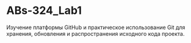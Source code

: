 # ABs-324_Lab1
Изучение платформы GitHub и практическое использование Git для хранения, обновления и распространения исходного кода проекта.
